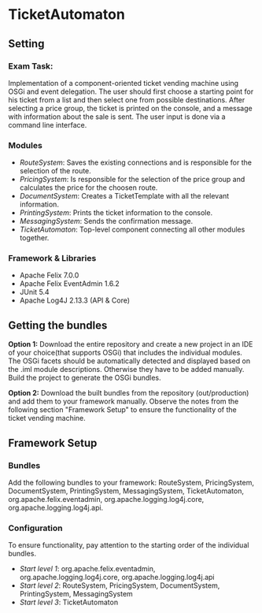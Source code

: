 # TicketAutomaton
## Setting
### Exam Task:
Implementation of a component-oriented ticket vending machine using OSGi and event delegation. 
The user should first choose a starting point for his ticket from a list and then select one from possible destinations. 
After selecting a price group, the ticket is printed on the console, and a message with information about the sale is sent.
The user input is done via a command line interface. 

### Modules
- _RouteSystem_: Saves the existing connections and is responsible for the selection of the route.
- _PricingSystem_: Is responsible for the selection of the price group and calculates the price for the choosen route.
- _DocumentSystem_: Creates a TicketTemplate with all the relevant information.
- _PrintingSystem_: Prints the ticket information to the console.
- _MessagingSystem_: Sends the confirmation message.
- _TicketAutomaton_: Top-level component connecting all other modules together.

### Framework & Libraries
- Apache Felix 7.0.0
- Apache Felix EventAdmin 1.6.2
- JUnit 5.4
- Apache  Log4J 2.13.3 (API & Core)

## Getting the bundles
**Option 1:**
Download the entire repository and create a new project in an IDE of your choice(that supports OSGi) that includes the individual modules. 
The OSGi facets should be automatically detected and displayed based on the .iml module descriptions. Otherwise they have to be added manually. 
Build the project to generate the OSGi bundles. 

**Option 2:**
Download the built bundles from the repository (out/production) and add them to your framework manually. 
Observe the notes from the following section "Framework Setup" to ensure the functionality of the ticket vending machine.

## Framework Setup
### Bundles
Add the following bundles to your framework: RouteSystem, PricingSystem, DocumentSystem, PrintingSystem, MessagingSystem, TicketAutomaton, 
org.apache.felix.eventadmin, org.apache.logging.log4j.core, org.apache.logging.log4j.api.

### Configuration
To ensure functionality, pay attention to the starting order of the individual bundles.
- _Start level 1_: org.apache.felix.eventadmin, org.apache.logging.log4j.core, org.apache.logging.log4j.api
- _Start level 2_: RouteSystem, PricingSystem, DocumentSystem, PrintingSystem, MessagingSystem
- _Start level 3_: TicketAutomaton
